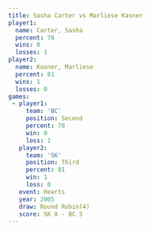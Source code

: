 ```yaml
---
title: Sasha Carter vs Marliese Kasner
player1:                
  name: Carter, Sasha   
  percent: 78           
  wins: 0               
  losses: 1             
player2:                
  name: Kasner, Marliese
  percent: 81           
  wins: 1               
  losses: 0             
games:
 - player1:          
     team: 'BC'      
     position: Second
     percent: 78     
     win: 0          
     loss: 1         
   player2:         
     team: 'SK'     
     position: Third
     percent: 81    
     win: 1         
     loss: 0        
   event: Hearts       
   year: 2005          
   draw: Round Robin(4)
   score: SK 8 - BC 5  
---
```

